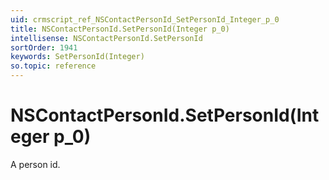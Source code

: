 ```yaml
---
uid: crmscript_ref_NSContactPersonId_SetPersonId_Integer_p_0
title: NSContactPersonId.SetPersonId(Integer p_0)
intellisense: NSContactPersonId.SetPersonId
sortOrder: 1941
keywords: SetPersonId(Integer)
so.topic: reference
---
```


# NSContactPersonId.SetPersonId(Integer p_0)

A person id.

